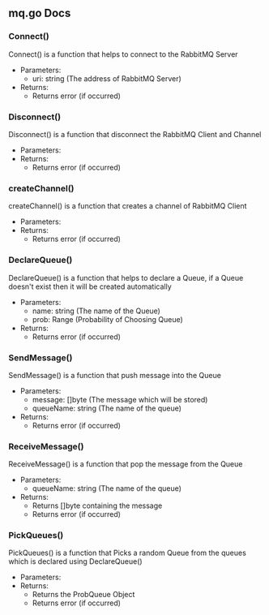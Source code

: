 ## mq.go Docs

### Connect()

Connect() is a function that helps to connect to the RabbitMQ Server

- Parameters:
  - uri: string (The address of RabbitMQ Server)
- Returns:
  - Returns error (if occurred)

### Disconnect()

Disconnect() is a function that disconnect the RabbitMQ Client and Channel

- Parameters:
- Returns:
  - Returns error (if occurred)

### createChannel()

createChannel() is a function that creates a channel of RabbitMQ Client

- Parameters:
- Returns:
  - Returns error (if occurred)

### DeclareQueue()

DeclareQueue() is a function that helps to declare a Queue, if a Queue doesn't exist then it will be created automatically

- Parameters:
  - name: string (The name of the Queue)
  - prob: Range (Probability of Choosing Queue)
- Returns:
  - Returns error (if occurred)

### SendMessage()

SendMessage() is a function that push message into the Queue

- Parameters:
  - message: []byte (The message which will be stored)
  - queueName: string (The name of the queue)
- Returns:
  - Returns error (if occurred)

### ReceiveMessage()

ReceiveMessage() is a function that pop the message from the Queue

- Parameters:
  - queueName: string (The name of the queue)
- Returns:
  - Returns []byte containing the message
  - Returns error (if occurred)

### PickQueues()

PickQueues() is a function that Picks a random Queue from the queues which is declared using DeclareQueue()

- Parameters:
- Returns:
  - Returns the ProbQueue Object
  - Returns error (if occurred)
